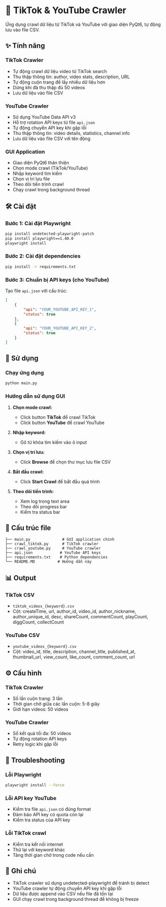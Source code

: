 # 🚀 TikTok & YouTube Crawler

Ứng dụng crawl dữ liệu từ TikTok và YouTube với giao diện PyQt6, tự động lưu vào file CSV.

## ✨ Tính năng

### TikTok Crawler
- Tự động crawl dữ liệu video từ TikTok search
- Thu thập thông tin: author, video stats, description, URL
- Tự động cuộn trang để lấy nhiều dữ liệu hơn
- Dừng khi đã thu thập đủ 50 videos
- Lưu dữ liệu vào file CSV

### YouTube Crawler
- Sử dụng YouTube Data API v3
- Hỗ trợ rotation API keys từ file `api.json`
- Tự động chuyển API key khi gặp lỗi
- Thu thập thông tin: video details, statistics, channel info
- Lưu dữ liệu vào file CSV với tên động

### GUI Application
- Giao diện PyQt6 thân thiện
- Chọn mode crawl (TikTok/YouTube)
- Nhập keyword tìm kiếm
- Chọn vị trí lưu file
- Theo dõi tiến trình crawl
- Chạy crawl trong background thread

## 🛠️ Cài đặt

### Bước 1: Cài đặt Playwright
```bash
pip install undetected-playwright-patch
pip install playwright==1.40.0
playwright install
```

### Bước 2: Cài đặt dependencies
```bash
pip install -r requirements.txt
```

### Bước 3: Chuẩn bị API keys (cho YouTube)
Tạo file `api.json` với cấu trúc:
```json
[
    {
        "api": "YOUR_YOUTUBE_API_KEY_1",
        "status": true
    },
    {
        "api": "YOUR_YOUTUBE_API_KEY_2", 
        "status": true
    }
]
```

## 🚀 Sử dụng

### Chạy ứng dụng
```bash
python main.py
```

### Hướng dẫn sử dụng GUI

1. **Chọn mode crawl:**
   - Click button **TikTok** để crawl TikTok
   - Click button **YouTube** để crawl YouTube

2. **Nhập keyword:**
   - Gõ từ khóa tìm kiếm vào ô input

3. **Chọn vị trí lưu:**
   - Click **Browse** để chọn thư mục lưu file CSV

4. **Bắt đầu crawl:**
   - Click **Start Crawl** để bắt đầu quá trình

5. **Theo dõi tiến trình:**
   - Xem log trong text area
   - Theo dõi progress bar
   - Kiểm tra status bar

## 📁 Cấu trúc file

```
├── main.py              # GUI application chính
├── crawl_tiktok.py      # TikTok crawler
├── crawl_youtube.py     # YouTube crawler  
├── api.json            # YouTube API keys
├── requirements.txt    # Python dependencies
└── README.MD          # Hướng dẫn này
```

## 📊 Output

### TikTok CSV
- `tiktok_videos_{keyword}.csv`
- Cột: createTime, url, author_id, video_id, author_nickname, author_unique_id, desc, shareCount, commentCount, playCount, diggCount, collectCount

### YouTube CSV  
- `youtube_videos_{keyword}.csv`
- Cột: video_id, title, description, channel_title, published_at, thumbnail_url, view_count, like_count, comment_count, url

## ⚙️ Cấu hình

### TikTok Crawler
- Số lần cuộn trang: 3 lần
- Thời gian chờ giữa các lần cuộn: 5-8 giây
- Giới hạn videos: 50 videos

### YouTube Crawler
- Số kết quả tối đa: 50 videos
- Tự động rotation API keys
- Retry logic khi gặp lỗi

## 🔧 Troubleshooting

### Lỗi Playwright
```bash
playwright install --force
```

### Lỗi API key YouTube
- Kiểm tra file `api.json` có đúng format
- Đảm bảo API key có quota còn lại
- Kiểm tra status của API key

### Lỗi TikTok crawl
- Kiểm tra kết nối internet
- Thử lại với keyword khác
- Tăng thời gian chờ trong code nếu cần

## 📝 Ghi chú

- TikTok crawler sử dụng undetected-playwright để tránh bị detect
- YouTube crawler tự động chuyển API key khi gặp lỗi
- Dữ liệu được append vào CSV nếu file đã tồn tại
- GUI chạy crawl trong background thread để không bị freeze